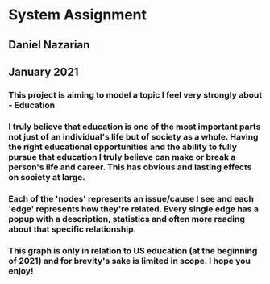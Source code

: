 # System Assignment
## Daniel Nazarian
## January 2021

### This project is aiming to model a topic I feel very strongly about - Education
### I truly believe that education is one of the most important parts not just of an individual's life but of society as a whole. Having the right educational opportunities and the ability to fully pursue that education I truly believe can make or break a person's life and career. This has obvious and lasting effects on society at large.
### Each of the 'nodes' represents an issue/cause I see and each 'edge' represents how they're related. Every single edge has a popup with a description, statistics and often more reading about that specific relationship.
### This graph is only in relation to US education (at the beginning of 2021) and for brevity's sake is limited in scope. I hope you enjoy!